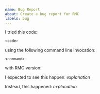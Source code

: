 ```yaml
---
name: Bug Report
about: Create a bug report for RMC
labels: bug
---
```

<!--
Please report security concerns to us on the
[AWS vulnerability reporting](http://aws.amazon.com/security/vulnerability-reporting/) page.
-->

<!--
Thank you for filing a bug report! 🐛
Please provide a short summary of the issue, along with the information necessary to replicate.
-->

I tried this code:
<!--
If the reproducing code is small, please post it here.
Otherwise, please attach the relevant files to this issue.
Alternatively, post a link to the repository and branch that exposes the issue.
-->
```rust
<code>
```

using the following command line invocation:

```
<command>
```

with RMC version:

I expected to see this happen: *explanation*

<!--
If RMC crashed, please include a backtrace in the code block by setting
`RUST_BACKTRACE=1` in your environment. E.g. `RUST_BACKTRACE=1 rmc ...`
-->
Instead, this happened: *explanation*
